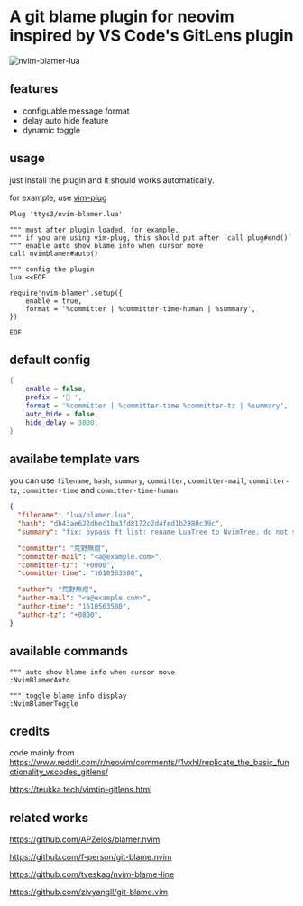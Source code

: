 # A git blame plugin for neovim inspired by VS Code's GitLens plugin

![nvim-blamer-lua](nvim-blamer-lua.png)

## features

- configuable message format
- delay auto hide feature
- dynamic toggle


## usage

just install the plugin and it should works automatically.

for example, use [vim-plug](https://github.com/junegunn/vim-plug)

```vim
Plug 'ttys3/nvim-blamer.lua'

""" must after plugin loaded, for example,
""" if you are using vim-plug, this should put after `call plug#end()`
""" enable auto show blame info when cursor move
call nvimblamer#auto()

""" config the plugin
lua <<EOF

require'nvim-blamer'.setup({
    enable = true,
    format = '%committer | %committer-time-human | %summary',
})

EOF

```

## default config

```lua
{
    enable = false,
    prefix = '🐛 ',
    format = '%committer | %committer-time %committer-tz | %summary',
    auto_hide = false,
    hide_delay = 3000,
}
```

## availabe template vars

you can use `filename`, `hash`, `summary`, `committer`, `committer-mail`, `committer-tz`, `committer-time` and `committer-time-human`

```json
{
  "filename": "lua/blamer.lua",
  "hash": "db43ae622dbec1ba3fd8172c2d4fed1b2980c39c",
  "summary": "fix: bypass ft list: rename LuaTree to NvimTree. do not show Not Committed Yet msg",

  "committer": "荒野無燈",
  "committer-mail": "<a@example.com>",
  "committer-tz": "+0800",
  "committer-time": "1610563580",

  "author": "荒野無燈",
  "author-mail": "<a@example.com>",
  "author-time": "1610563580",
  "author-tz": "+0800",
}
```

## available commands

```vim
""" auto show blame info when cursor move
:NvimBlamerAuto

""" toggle blame info display
:NvimBlamerToggle
```

## credits

code mainly from https://www.reddit.com/r/neovim/comments/f1vxhl/replicate_the_basic_functionality_vscodes_gitlens/

https://teukka.tech/vimtip-gitlens.html


## related works

<https://github.com/APZelos/blamer.nvim>

<https://github.com/f-person/git-blame.nvim>

<https://github.com/tveskag/nvim-blame-line>

<https://github.com/zivyangll/git-blame.vim>
